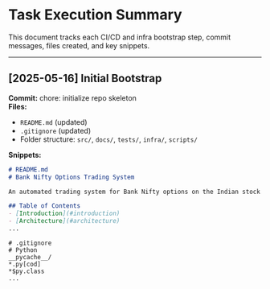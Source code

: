 # Task Execution Summary

This document tracks each CI/CD and infra bootstrap step, commit messages, files created, and key snippets.

---

## [2025-05-16] Initial Bootstrap

**Commit:** chore: initialize repo skeleton  
**Files:**  
- `README.md` (updated)  
- `.gitignore` (updated)  
- Folder structure: `src/`, `docs/`, `tests/`, `infra/`, `scripts/`

**Snippets:**  
```markdown
# README.md
# Bank Nifty Options Trading System

An automated trading system for Bank Nifty options on the Indian stock market.

## Table of Contents
- [Introduction](#introduction)
- [Architecture](#architecture)
...
```

```ignore
# .gitignore
# Python
__pycache__/
*.py[cod]
*$py.class
...
```
